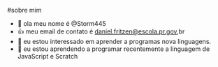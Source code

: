 #sobre mim
- 👋 ola meu nome é @Storm445
- :+1: meu email de contato é daniel.fritzen@escola.pr.gov,br
- 👀 eu estou interessado em aprender a programas nova linguagens.
- 🌱 eu estou aprendendo a programar recentemente a linguagem de JavaScript e Scratch


<!---
Storm445/Storm445 is a ✨ special ✨ repository because its `README.md` (this file) appears on your GitHub profile.
You can click the Preview link to take a look at your changes.
--->
